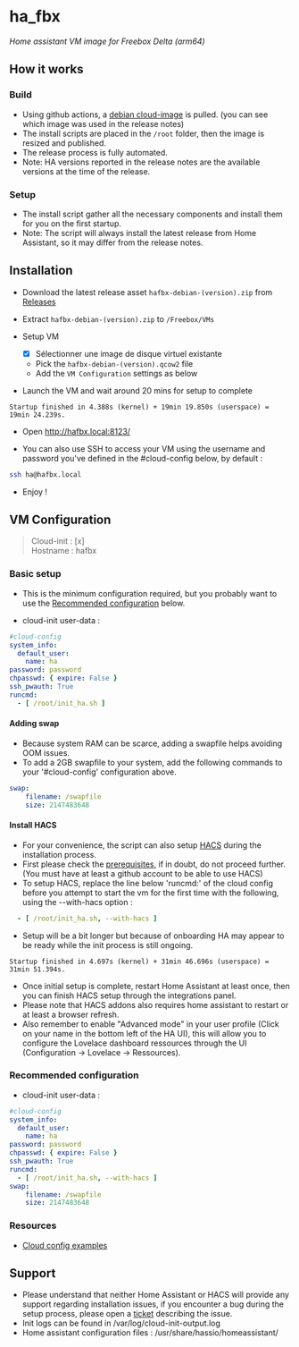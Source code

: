 # ha_fbx

*Home assistant VM image for Freebox Delta (arm64)*

## How it works

### Build

* Using github actions, a [debian cloud-image](http://cdimage.debian.org/images/cloud/) is pulled. (you can see which image was used in the release notes)
* The install scripts are placed in the `/root` folder, then the image is resized and published.
* The release process is fully automated.
* Note: HA versions reported in the release notes are the available versions at the time of the release.

### Setup

* The install script gather all the necessary components and install them for you on the first startup.
* Note: The script will always install the latest release from Home Assistant, so it may differ from the release notes.

## Installation

* Download the latest release asset `hafbx-debian-(version).zip` from [Releases](https://github.com/foreign-sub/ha_fbx/releases)
* Extract `hafbx-debian-(version).zip` to `/Freebox/VMs`
* Setup VM

  * [x] Sélectionner une image de disque virtuel existante
  * Pick the `hafbx-debian-(version).qcow2` file
  * Add the `VM Configuration` settings as below
* Launch the VM and wait around 20 mins for setup to complete

```text
Startup finished in 4.388s (kernel) + 19min 19.850s (userspace) = 19min 24.239s.
```

* Open <http://hafbx.local:8123/>

* You can also use SSH to access your VM using the username and password you've defined in the #cloud-config below, by default :

```bash
ssh ha@hafbx.local
```

* Enjoy !

## VM Configuration

> Cloud-init : [x]  
> Hostname : hafbx

### Basic setup

* This is the minimum configuration required, but you probably want to use the [Recommended configuration](#recommanded-configuration) below.

* cloud-init user-data :

```yaml
#cloud-config
system_info:
  default_user:
    name: ha
password: password
chpasswd: { expire: False }
ssh_pwauth: True
runcmd:
  - [ /root/init_ha.sh ]
```

#### Adding swap

* Because system RAM can be scarce, adding a swapfile helps avoiding OOM issues.
* To add a 2GB swapfile to your system, add the following commands to your '#cloud-config' configuration above.

```yaml
swap:
    filename: /swapfile
    size: 2147483648
```

#### Install HACS

* For your convenience, the script can also setup [HACS](https://hacs.xyz/) during the installation process.
* First please check the [prerequisites](https://hacs.xyz/docs/installation/prerequisites), if in doubt, do not proceed further.
  (You must have at least a github account to be able to use HACS)
* To setup HACS, replace the line below 'runcmd:' of the cloud config before you attempt to start the vm for the first time with the following, using the --with-hacs option :

```yaml
  - [ /root/init_ha.sh, --with-hacs ]
```

* Setup will be a bit longer but because of onboarding HA may appear to be ready while the init process is still ongoing.

```text
Startup finished in 4.697s (kernel) + 31min 46.696s (userspace) = 31min 51.394s.
```

* Once initial setup is complete, restart Home Assistant at least once, then you can finish HACS setup through the integrations panel.
* Please note that HACS addons also requires home assistant to restart or at least a browser refresh.
* Also remember to enable "Advanced mode" in your user profile (Click on your name in the bottom left of the HA UI), this will allow you to configure the Lovelace dashboard ressources through the UI (Configuration -> Lovelace -> Ressources).

### Recommended configuration

* cloud-init user-data :

```yaml
#cloud-config
system_info:
  default_user:
    name: ha
password: password
chpasswd: { expire: False }
ssh_pwauth: True
runcmd:
  - [ /root/init_ha.sh, --with-hacs ]
swap:
    filename: /swapfile
    size: 2147483648
```

### Resources

* [Cloud config examples](https://cloudinit.readthedocs.io/en/latest/topics/examples.html)

## Support

* Please understand that neither Home Assistant or HACS will provide any support regarding installation issues, if you encounter a bug during the setup process, please open a [ticket](https://github.com/foreign-sub/ha_fbx/issues) describing the issue.
* Init logs can be found in /var/log/cloud-init-output.log
* Home assistant configuration files : /usr/share/hassio/homeassistant/
